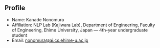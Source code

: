 ## Profile
- Name: Kanade Nonomura
- Affiliation: NLP Lab (Kajiwara Lab), Department of Engineering, Faculty of Engineering, Ehime University, Japan — 4th-year undergraduate student
- Email: nonomura@ai.cs.ehime-u.ac.jp

